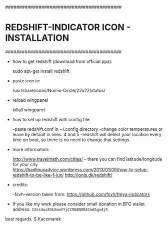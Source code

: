##########################################
# REDSHIFT-INDICATOR ICON - INSTALLATION #
##########################################


- how to get redshift (download from official ppa):

    sudo apt-get install redshift
    
- paste icon in:

    /usr/share/icons/Numix-Circle/22x22/status/

- reload wingpanel

    killall wingpanel

- how to set up redshift with config file:

    -paste redshift.conf in ~/.config directory
    -change color temperatures or leave by default in lines: 4 and 5 
    -redshift will detect your location every time on boot, so there is no need to change that settings

- more information:

  http://www.travelmath.com/cities/ - there you can find latitude/longitude for your city    
  https://badlinuxadvice.wordpress.com/2013/01/09/how-to-setup-redshift-to-be-like-f-lux/
  http://jonls.dk/redshift/

- credits:

    -fsvh-version taken from: https://github.com/fsvh/freya-indicators

- If you like my work please consider small donation in BTC
  wallet address: `12ns4xs83kXmnVYjCC9N8Q8B4Cmd5gx4j5`

best regards,
S.Kaczmarek
